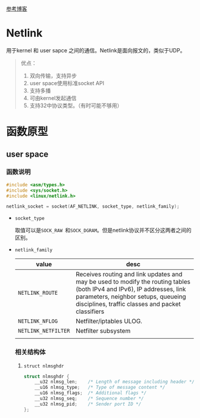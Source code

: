 [参考博客](https://blog.csdn.net/u012819339/article/details/51334600)



# Netlink

用于kernel 和 user sapce 之间的通信。Netlink是面向报文的，类似于UDP。

> 优点：
>
> 1. 双向传输，支持异步
> 2. user space使用标准socket API
> 3. 支持多播
> 4. 可由kernel发起通信
> 5. 支持32中协议类型。（有时可能不够用）





# 函数原型

## user space



### 函数说明

```c
#include <asm/types.h>
#include <sys/socket.h>
#include <linux/netlink.h>

netlink_socket = socket(AF_NETLINK, socket_type, netlink_family);
```

 - `socket_type`

    取值可以是`SOCK_RAW `和`SOCK_DGRAM`。但是netlink协议并不区分这两者之间的区别。

- `netlink_family `

    | value               | desc                                                         |
    | ------------------- | ------------------------------------------------------------ |
    | `NETLINK_ROUTE`     | Receives routing and link updates and may be used to modify  the routing tables (both IPv4 and IPv6), IP addresses, link  parameters, neighbor setups, queueing disciplines, traffic               classes and packet classifiers |
    | `NETLINK_NFLOG`     | Netfilter/iptables ULOG.                                     |
    | `NETLINK_NETFILTER` | Netfilter subsystem                                          |
    |                     |                                                              |

    ### 相关结构体

    1. `struct nlmsghdr`

        ```c
        struct nlmsghdr {
        	__u32 nlmsg_len;    /* Length of message including header */
        	__u16 nlmsg_type;   /* Type of message content */
        	__u16 nlmsg_flags;  /* Additional flags */
        	__u32 nlmsg_seq;    /* Sequence number */
        	__u32 nlmsg_pid;    /* Sender port ID */
        };
        ```

        